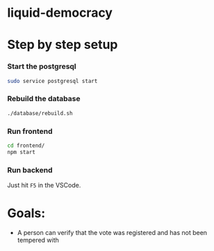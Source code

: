 # liquid-democracy

# Step by step setup

### Start the postgresql

```bash
sudo service postgresql start
```

### Rebuild the database

```bash
./database/rebuild.sh
```

### Run frontend

```bash
cd frontend/
npm start
```

### Run backend

Just hit `F5` in the VSCode.

# Goals:
- A person can verify that the vote was registered and has not been tempered with
